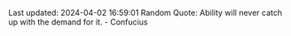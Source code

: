Last updated: 2024-04-02 16:59:01
Random Quote: Ability will never catch up with the demand for it. - Confucius